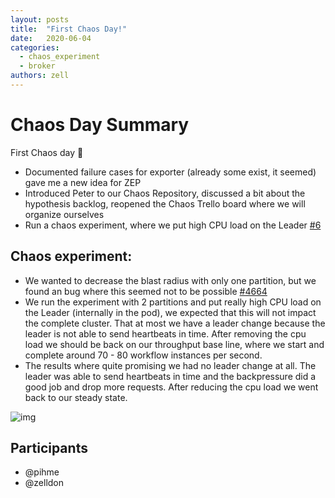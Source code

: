 ```yaml
---
layout: posts
title:  "First Chaos Day!"
date:   2020-06-04
categories: 
  - chaos_experiment
  - broker
authors: zell
---
```


# Chaos Day Summary

 First Chaos day :tada:

 * Documented failure cases for exporter (already some exist, it seemed) gave me a new idea for ZEP
 * Introduced Peter to our Chaos Repository, discussed a bit about the hypothesis backlog, reopened the Chaos Trello board where we will organize ourselves
 * Run a chaos experiment, where we put high CPU load on the Leader [#6](https://github.com/camunda/zeebe-chaos/issues/6)

<!--truncate-->

## Chaos experiment:

 * We wanted to decrease the blast radius with only one partition, but we found an bug where this seemed not to be possible [#4664](https://github.com/zeebe-io/zeebe/issues/4664)
 * We run the experiment with 2 partitions and put really high CPU load on the Leader (internally in the pod), we expected that this will not impact the complete cluster. That at most we have a leader change because the leader is not able to send heartbeats in time. After removing the cpu load we should be back on our throughput base line, where we start and complete around 70 - 80 workflow instances per second.
 * The results where quite promising we had no leader change at all. The leader was able to send heartbeats in time and the backpressure did a good job and drop more requests. After reducing the cpu load we went back to our steady state. 

![img](result-chaos.png)

## Participants

 * @pihme
 * @zelldon
